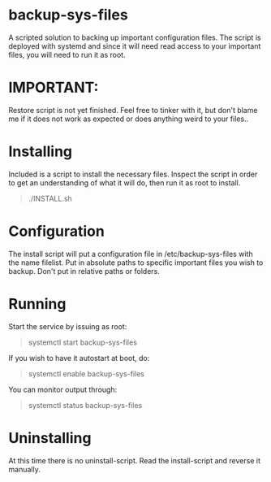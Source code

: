 # backup-sys-files
A scripted solution to backing up important configuration files. The script is deployed with systemd and since it will need read access to your important files, you will need to run it as root.

# IMPORTANT:
Restore script is not yet finished. Feel free to tinker with it, but don't blame me if it does not work as expected or does anything weird to your files..

# Installing
Included is a script to install the necessary files. Inspect the script in order to get an understanding of what it will do, then run it as root to install. 
> ./INSTALL.sh

# Configuration
The install script will put a configuration file in /etc/backup-sys-files with the name filelist. Put in absolute paths to specific important files you wish to backup. Don't put in relative paths or folders.

# Running
Start the service by issuing as root:
> systemctl start backup-sys-files

If you wish to have it autostart at boot, do:
> systemctl enable backup-sys-files

You can monitor output through:
> systemctl status backup-sys-files

# Uninstalling
At this time there is no uninstall-script. Read the install-script and reverse it manually.
